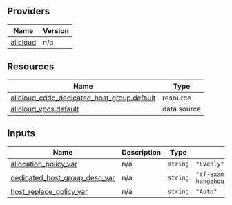 <!-- BEGIN_TF_DOCS -->
## Providers

| Name | Version |
|------|---------|
| <a name="provider_alicloud"></a> [alicloud](#provider\_alicloud) | n/a |

## Resources

| Name | Type |
|------|------|
| [alicloud_cddc_dedicated_host_group.default](https://registry.terraform.io/providers/hashicorp/alicloud/latest/docs/resources/cddc_dedicated_host_group) | resource |
| [alicloud_vpcs.default](https://registry.terraform.io/providers/hashicorp/alicloud/latest/docs/data-sources/vpcs) | data source |

## Inputs

| Name | Description | Type | Default | Required |
|------|-------------|------|---------|:--------:|
| <a name="input_allocation_policy_var"></a> [allocation\_policy\_var](#input\_allocation\_policy\_var) | n/a | `string` | `"Evenly"` | no |
| <a name="input_dedicated_host_group_desc_var"></a> [dedicated\_host\_group\_desc\_var](#input\_dedicated\_host\_group\_desc\_var) | n/a | `string` | `"tf-examplecn-hangzhoucddcdedicatedhostgroup43889"` | no |
| <a name="input_host_replace_policy_var"></a> [host\_replace\_policy\_var](#input\_host\_replace\_policy\_var) | n/a | `string` | `"Auto"` | no |
<!-- END_TF_DOCS -->    